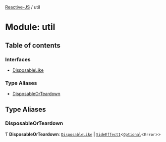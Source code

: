 [Reactive-JS](../README.md) / util

# Module: util

## Table of contents

### Interfaces

- [DisposableLike](../interfaces/util.DisposableLike.md)

### Type Aliases

- [DisposableOrTeardown](util.md#disposableorteardown)

## Type Aliases

### DisposableOrTeardown

Ƭ **DisposableOrTeardown**: [`DisposableLike`](../interfaces/util.DisposableLike.md) \| [`SideEffect1`](functions.md#sideeffect1)<[`Optional`](functions.md#optional)<`Error`\>\>
